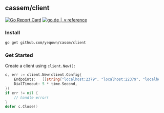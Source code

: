 ## cassem/client

[![Go Report Card](https://goreportcard.com/badge/github.com/yeqown/cassem/client)](https://goreportcard.com/report/github.com/yeqown/cassem/client) [![go.de
│ v reference](https://img.shields.io/badge/go.dev-reference-007d9c?logo=go&logoColor=white&style=flat-square)](https://pkg.go.dev/github.com/yeqown/cassem/client)

### Install

```sh
go get github.com/yeqown/cassm/client
```

### Get Started

Create a client using `client.New()`:

```go
c, err := client.New(client.Config{
	Endpoints:   []string{"localhost:2379", "localhost:22379", "localhost:32379"},
	DialTimeout: 5 * time.Second,
})
if err != nil {
	// handle error!
}
defer c.Close()
```